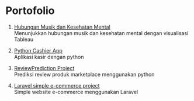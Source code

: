 # Portofolio

1. [Hubungan Musik dan Kesehatan Mental](https://medium.com/@amyrasl/data-viz-apa-hubungan-antara-musik-dan-kesehatan-mental-fa4baf117d64)
  <br>Menunjukkan hubungan musik dan kesehatan mental dengan visualisasi Tableau

2. [Python Cashier App](https://github.com/amyrasl/Cashier)
   <br>Aplikasi kasir dengan python

4. [ReviewPrediction Project](https://github.com/amyrasl/ReviewPrediction)
   <br>Prediksi review produk marketplace menggunakan python

6. [Laravel simple e-commerce project](https://github.com/amyrasl/readandwaritedb)
   <br>Simple website e-commerce menggunakan Laravel
